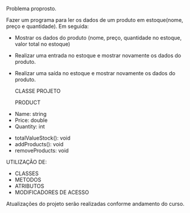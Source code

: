 Problema proprosto.

Fazer um programa para ler os dados de um produto em estoque(nome, preço e quantidade). Em seguida:

* Mostrar os dados do produto (nome, preço, quantidade no estoque, valor total no estoque)
* Realizar uma entrada no estoque e mostrar novamente os dados do produto.
* Realizar uma saída no estoque e mostrar novamente os dados do produto.

  CLASSE PROJETO

  PRODUCT
- Name: string
- Price: double
- Quantity: int
+ totalValueStock(): void
+ addProducts(): void
+ removeProducts: void

UTILIZAÇÃO DE:
* CLASSES
* METODOS
* ATRIBUTOS
* MODIFICADORES DE ACESSO

Atualizações do projeto serão realizadas conforme andamento do curso.
